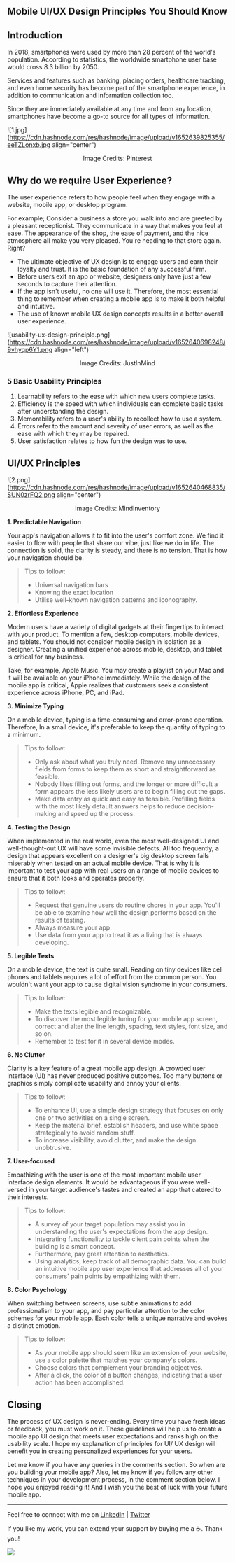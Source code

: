 ## Mobile UI/UX Design Principles You Should Know

<meta name="monetization" content="$ilp.uphold.com/fXgYL9dgXzHk">

## Introduction
In 2018, smartphones were used by more than 28 percent of the world's population. According to statistics, the worldwide smartphone user base would cross 8.3 billion by 2050.

Services and features such as banking, placing orders, healthcare tracking, and even home security has become part of the smartphone experience, in addition to communication and information collection too.

Since they are immediately available at any time and from any location, smartphones have become a go-to source for all types of information. 

![1.jpg](https://cdn.hashnode.com/res/hashnode/image/upload/v1652639825355/eeTZLonxb.jpg align="center")
<center>Image Credits: Pinterest</center>

## Why do we require User Experience?

The user experience refers to how people feel when they engage with a website, mobile app, or desktop program. 

For example; Consider a business a store you walk into and are greeted by a pleasant receptionist. They communicate in a way that makes you feel at ease. The appearance of the shop, the ease of payment, and the nice atmosphere all make you very pleased. You're heading to that store again. Right?

- The ultimate objective of UX design is to engage users and earn their loyalty and trust. It is the basic foundation of any successful firm. 
- Before users exit an app or website, designers only have just a few seconds to capture their attention. 
- If the app isn't useful, no one will use it. Therefore, the most essential thing to remember when creating a mobile app is to make it both helpful and intuitive. 
- The use of known mobile UX design concepts results in a better overall user experience.

![usability-ux-design-principle.png](https://cdn.hashnode.com/res/hashnode/image/upload/v1652640698248/9vhyqp6Y1.png align="left")
<center>Image Credits: JustInMind</center>

### 5 Basic Usability Principles
1. Learnability refers to the ease with which new users complete tasks.
2. Efficiency is the speed with which individuals can complete basic tasks after understanding the design.
3. Memorability refers to a user's ability to recollect how to use a system.
4. Errors refer to the amount and severity of user errors, as well as the ease with which they may be repaired.
5. User satisfaction relates to how fun the design was to use.

## UI/UX Principles

![2.png](https://cdn.hashnode.com/res/hashnode/image/upload/v1652640468835/SUN0zrFQ2.png align="center")
<center>Image Credits: MindInventory</center>

**1. Predictable Navigation**

 Your app's navigation allows it to fit into the user's comfort zone. We find it easier to flow with people that share our vibe, just like we do in life. The connection is solid, the clarity is steady, and there is no tension. That is how your navigation should be.

> Tips to follow:
> - Universal navigation bars
> - Knowing the exact location
> - Utilise well-known navigation patterns and iconography.

**2. Effortless Experience**

 Modern users have a variety of digital gadgets at their fingertips to interact with your product. To mention a few, desktop computers, mobile devices, and tablets. You should not consider mobile design in isolation as a designer. Creating a unified experience across mobile, desktop, and tablet is critical for any business.

 Take, for example, Apple Music. You may create a playlist on your Mac and it will be available on your iPhone immediately. While the design of the mobile app is critical, Apple realizes that customers seek a consistent experience across iPhone, PC, and iPad.

**3. Minimize Typing**

 On a mobile device, typing is a time-consuming and error-prone operation. Therefore, In a small device, it's preferable to keep the quantity of typing to a minimum.

 > Tips to follow:
> - Only ask about what you truly need. Remove any unnecessary fields from forms to keep them as short and straightforward as feasible.
> - Nobody likes filling out forms, and the longer or more difficult a form appears the less likely users are to begin filling out the gaps.
> - Make data entry as quick and easy as feasible. Prefilling fields with the most likely default answers helps to reduce decision-making and speed up the process.

**4. Testing the Design**

 When implemented in the real world, even the most well-designed UI and well-thought-out UX will have some invisible defects. All too frequently, a design that appears excellent on a designer's big desktop screen fails miserably when tested on an actual mobile device. That is why it is important to test your app with real users on a range of mobile devices to ensure that it both looks and operates properly.

> Tips to follow:
> - Request that genuine users do routine chores in your app. You'll be able to examine how well the design performs based on the results of testing.
> - Always measure your app. 
> - Use data from your app to treat it as a living that is always developing.

**5. Legible Texts**

 On a mobile device, the text is quite small. Reading on tiny devices like cell phones and tablets requires a lot of effort from the common person. You wouldn't want your app to cause digital vision syndrome in your consumers. 
> Tips to follow:
> - Make the texts legible and recognizable.
> - To discover the most legible tuning for your mobile app screen, correct and alter the line length, spacing, text styles, font size, and so on.
> - Remember to test for it in several device modes.

**6. No Clutter**

 Clarity is a key feature of a great mobile app design. A crowded user interface (UI) has never produced positive outcomes. Too many buttons or graphics simply complicate usability and annoy your clients. 

> Tips to follow:
> - To enhance UI, use a simple design strategy that focuses on only one or two activities on a single screen.
> - Keep the material brief, establish headers, and use white space strategically to avoid random stuff.
> - To increase visibility, avoid clutter, and make the design unobtrusive.

**7. User-focused**

 Empathizing with the user is one of the most important mobile user interface design elements. It would be advantageous if you were well-versed in your target audience's tastes and created an app that catered to their interests.

> Tips to follow:
> - A survey of your target population may assist you in understanding the user's expectations from the app design.
> - Integrating functionality to tackle client pain points when the building is a smart concept.
> - Furthermore, pay great attention to aesthetics.
> - Using analytics, keep track of all demographic data. You can build an intuitive mobile app user experience that addresses all of your consumers' pain points by empathizing with them.

**8. Color Psychology**

 When switching between screens, use subtle animations to add professionalism to your app, and pay particular attention to the color schemes for your mobile app. Each color tells a unique narrative and evokes a distinct emotion. 

> Tips to follow:
> - As your mobile app should seem like an extension of your website, use a color palette that matches your company's colors.
> - Choose colors that complement your branding objectives.
> - After a click, the color of a button changes, indicating that a user action has been accomplished.

## Closing
The process of UX design is never-ending. Every time you have fresh ideas or feedback, you must work on it. 
These guidelines will help us to create a mobile app UI design that meets user expectations and ranks high on the usability scale. 
I hope my explanation of principles for UI/ UX design will benefit you in creating personalized experiences for your users.

Let me know if you have any queries in the comments section. So when are you building your mobile app? Also, let me know if you follow any other techniques in your development process, in the comment section below. I hope you enjoyed reading it! And I wish you the best of luck with your future mobile app.<br>


<hr></hr>

Feel free to connect with me on  [LinkedIn](https://www.linkedin.com/in/bhumikhokhani/)  |  [Twitter](https://twitter.com/bhumikhokhani) 
<br>
> 
If you like my work, you can extend your support by buying me a ☕. Thank you!

<a href="https://www.buymeacoffee.com/bhumikhokhani"><img src="https://img.buymeacoffee.com/button-api/?text=Buy me a coffee&emoji=&slug=bhumikhokhani&button_colour=FF5F5F&font_colour=ffffff&font_family=Cookie&outline_colour=000000&coffee_colour=FFDD00"></a> 
